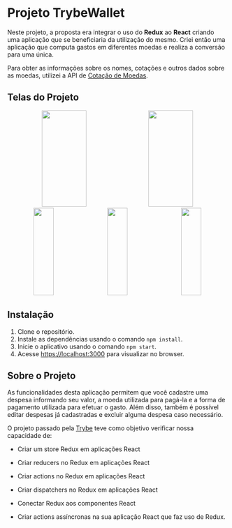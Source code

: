 # Projeto TrybeWallet

Neste projeto, a proposta era integrar o uso do **Redux** ao **React** criando uma aplicação que se beneficiaria da utilização do mesmo. Criei então uma aplicação que computa gastos em diferentes moedas e realiza a conversão para uma única.

Para obter as informações sobre os nomes, cotações e outros dados sobre as moedas, utilizei a API de [Cotação de Moedas](https://docs.awesomeapi.com.br/api-de-moedas).

## Telas do Projeto

<div align="center">
  <img height="220em" width="45%" src="https://github.com/IsaacBonfim/16-projeto-trybewallet/assets/19375752/fc6dea6e-32ef-47b8-9387-3e397e2ab454" />&emsp;
  <img height="220em" width="45%" src="https://github.com/IsaacBonfim/16-projeto-trybewallet/assets/19375752/06b06207-2fc3-4e68-82a3-b1e0b7a28b9c" />
</div>
<div align="center">
  <img height="200em" width="30%" src="https://github.com/IsaacBonfim/16-projeto-trybewallet/assets/19375752/664a846a-3f7a-4747-9f4b-11a53f7e733d" />&emsp;
  <img height="200em" width="30%" src="https://github.com/IsaacBonfim/16-projeto-trybewallet/assets/19375752/a53a093a-e9cb-4ade-be64-61a115345aae" />&emsp;
  <img height="200em" width="30%" src="https://github.com/IsaacBonfim/16-projeto-trybewallet/assets/19375752/6adc4a59-4e99-4e61-8ba2-4187a028cda6"/>
</div>

## Instalação

1. Clone o repositório.
2. Instale as dependências usando o comando `npm install`.
3. Inicie o aplicativo usando o comando `npm start`.
4. Acesse [https://localhost:3000](https://localhost:3000) para visualizar no browser.

## Sobre o Projeto

As funcionalidades desta aplicação permitem que você cadastre uma despesa informando seu valor, a moeda utilizada para pagá-la e a forma de pagamento utilizada para efetuar o gasto. Além disso, também é possível editar despesas já cadastradas e excluir alguma despesa caso necessário.

O projeto passado pela [Trybe](https://www.betrybe.com/) teve como objetivo verificar nossa capacidade de:

- Criar um store Redux em aplicações React

- Criar reducers no Redux em aplicações React

- Criar actions no Redux em aplicações React

- Criar dispatchers no Redux em aplicações React

- Conectar Redux aos componentes React

- Criar actions assíncronas na sua aplicação React que faz uso de Redux.
